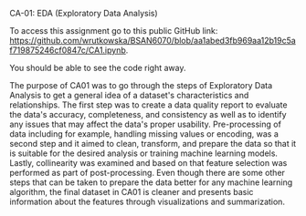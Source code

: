 CA-01: EDA (Exploratory Data Analysis)

To access this assignment go to this public GitHub link:
https://github.com/wrutkowska/BSAN6070/blob/aa1abed3fb969aa12b19c5af719875246cf0847c/CA1.ipynb.

You should be able to see the code right away.

The purpose of CA01 was to go through the steps of Exploratory Data Analysis to get a general idea of a dataset's characteristics and relationships. The first step was to create a data quality report to evaluate the data's accuracy, completeness, and consistency as well as to identify any issues that may affect the data's proper usability. Pre-processing of data including for example, handling missing values or encoding, was a second step and it aimed to clean, transform, and prepare the data so that it is suitable for the desired analysis or training machine learning models. Lastly, collinearity was examined and based on that feature selection was performed as part of post-processing. Even though there are some other steps that can be taken to prepare the data better for any machine learning algorithm, the final dataset in CA01 is cleaner and presents basic information about the features through visualizations and summarization.
